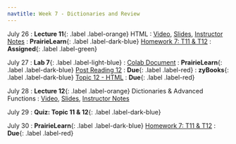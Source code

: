 ```yaml
---
navtitle: Week 7 - Dictionaries and Review
---
```


July 26 
: **Lecture 11**{: .label .label-orange} HTML
  : [Video](#), [Slides](#), [Instructor Notes](#)
: **PrairieLearn**{: .label .label-dark-blue}  [Homework 7: T11 & T12](#)
  : **Assigned**{: .label .label-green} 

July 27
: **Lab 7**{: .label .label-light-blue}
  : [Colab Document](#)
: **PrairieLearn**{: .label .label-dark-blue}  [Post Reading 12](#)
  : **Due**{: .label .label-red} 
: **zyBooks**{: .label .label-dark-blue} [Topic 12 - HTML](#)
  : **Due**{: .label .label-red} 

July 28
: **Lecture 12**{: .label .label-orange} Dictionaries & Advanced Functions
  : [Video](#), [Slides](#), [Instructor Notes](#)

July 29
: **Quiz: Topic 11 & 12**{: .label .label-dark-blue}  

July 30
: **PrairieLearn**{: .label .label-dark-blue}  [Homework 7: T11 & T12](#)
  : **Due**{: .label .label-red} 
